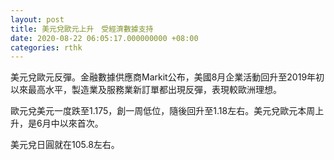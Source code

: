 ```yaml
---
layout: post
title: 美元兌歐元上升　受經濟數據支持
date: 2020-08-22 06:05:17.000000000 +08:00
categories: rthk
---
```


美元兌歐元反彈。金融數據供應商Markit公布，美國8月企業活動回升至2019年初以來最高水平，製造業及服務業新訂單都出現反彈，表現較歐洲理想。

歐元兌美元一度跌至1.175，創一周低位，隨後回升至1.18左右。美元兌歐元本周上升，是6月中以來首次。

美元兌日圓就在105.8左右。
